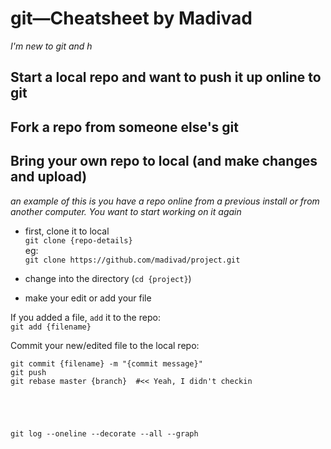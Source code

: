 # git—Cheatsheet by Madivad
*I'm new to git and h*

## Start a local repo and want to push it up online to git
## Fork a repo from someone else's git
## Bring your own repo to local (and make changes and upload)
*an example of this is you have a repo online from a previous install or from another computer. You want to start working on it again*
* first, clone it to local  
`git clone {repo-details}`  
eg:  
`git clone https://github.com/madivad/project.git`

* change into the directory (`cd {project}`)
* make your edit or add your file

If you added a file, `add` it to the repo:  
`git add {filename}`

Commit your new/edited file to the local repo:  

    git commit {filename} -m "{commit message}"
    git push
    git rebase master {branch}  #<< Yeah, I didn't checkin





    git log --oneline --decorate --all --graph
